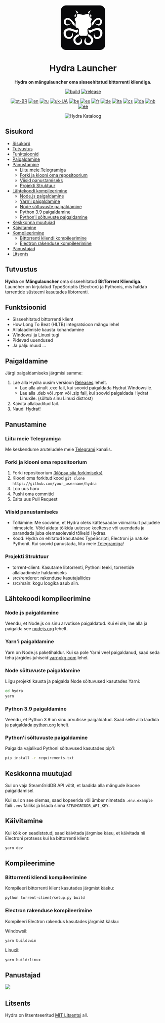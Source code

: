 <div align="center">

[<img src="../resources/icon.png" width="144"/>](https://hydralauncher.gg)

  <h1 align="center">Hydra Launcher</h1>

  <p align="center">
    <strong>Hydra on mängulauncher oma sisseehitatud bittorrenti kliendiga.</strong>
  </p>

[![build](https://img.shields.io/github/actions/workflow/status/hydralauncher/hydra/build.yml)](https://github.com/hydralauncher/hydra/actions)
[![release](https://img.shields.io/github/package-json/v/hydralauncher/hydra)](https://github.com/hydralauncher/hydra/releases)

[![pt-BR](https://img.shields.io/badge/lang-pt--BR-green.svg)](README.pt-BR.md)
[![en](https://img.shields.io/badge/lang-en-red.svg)](../README.md)
[![ru](https://img.shields.io/badge/lang-ru-yellow.svg)](README.ru.md)
[![uk-UA](https://img.shields.io/badge/lang-uk--UA-blue)](README.uk-UA.md)
[![be](https://img.shields.io/badge/lang-be-orange)](README.be.md)
[![es](https://img.shields.io/badge/lang-es-red)](README.es.md)
[![fr](https://img.shields.io/badge/lang-fr-blue)](README.fr.md)
[![de](https://img.shields.io/badge/lang-de-black)](README.de.md)
[![ita](https://img.shields.io/badge/lang-it-red)](README.it.md)
[![cs](https://img.shields.io/badge/lang-cs-purple)](README.cs.md)
[![da](https://img.shields.io/badge/lang-da-red)](README.da.md)
[![nb](https://img.shields.io/badge/lang-nb-blue)](README.nb.md)
[![ee](https://img.shields.io/badge/lang-et-blue.svg)](README.et.md)

![Hydra Kataloog](screenshot.png)

</div>

## Sisukord

- [Sisukord](#sisukord)
- [Tutvustus](#tutvustus)
- [Funktsioonid](#funktsioonid)
- [Paigaldamine](#paigaldamine)
- [Panustamine](#panustamine)
  - [Liitu meie Telegramiga](#liitu-meie-telegramiga)
  - [Forki ja klooni oma repositoorium](#forki-ja-klooni-oma-repositoorium)
  - [Viisid panustamiseks](#viisid-panustamiseks)
  - [Projekti Struktuur](#projekti-struktuur)
- [Lähtekoodi kompileerimine](#lähtekoodi-kompileerimine)
  - [Node.js paigaldamine](#nodejs-paigaldamine)
  - [Yarn'i paigaldamine](#yarni-paigaldamine)
  - [Node sõltuvuste paigaldamine](#node-sõltuvuste-paigaldamine)
  - [Python 3.9 paigaldamine](#python-39-paigaldamine)
  - [Python'i sõltuvuste paigaldamine](#pythoni-sõltuvuste-paigaldamine)
- [Keskkonna muutujad](#keskkonna-muutujad)
- [Käivitamine](#käivitamine)
- [Kompileerimine](#kompileerimine)
  - [Bittorrenti kliendi kompileerimine](#bittorrenti-kliendi-kompileerimine)
  - [Electron rakenduse kompileerimine](#electron-rakenduse-kompileerimine)
- [Panustajad](#panustajad)
- [Litsents](#litsents)

## Tutvustus

**Hydra** on **Mängulauncher** oma sisseehitatud **BitTorrent Kliendiga**.
<br>
Launcher on kirjutatud TypeScriptis (Electron) ja Pythonis, mis haldab torrentide süsteemi kasutades libtorrenti.

## Funktsioonid

- Sisseehitatud bittorrenti klient
- How Long To Beat (HLTB) integratsioon mängu lehel
- Allalaadimiste kausta kohandamine
- Windowsi ja Linuxi tugi
- Pidevad uuendused
- Ja palju muud ...

## Paigaldamine

Järgi paigaldamiseks järgmisi samme:

1. Lae alla Hydra uusim versioon [Releases](https://github.com/hydralauncher/hydra/releases/latest) lehelt.
   - Lae alla ainult .exe fail, kui soovid paigaldada Hydrat Windowsile.
   - Lae alla .deb või .rpm või .zip fail, kui soovid paigaldada Hydrat Linuxile. (sõltub sinu Linuxi distrost)
2. Käivita allalaaditud fail.
3. Naudi Hydrat!

## Panustamine

### Liitu meie Telegramiga

Me keskendume aruteludele meie [Telegrami](https://t.me/hydralauncher) kanalis.

### Forki ja klooni oma repositoorium

1. Forki repositoorium [(klõpsa siia forkimiseks)](https://github.com/hydralauncher/hydra/fork)
2. Klooni oma forkitud kood `git clone https://github.com/your_username/hydra`
3. Loo uus haru
4. Pushi oma commitid
5. Esita uus Pull Request

### Viisid panustamiseks

- Tõlkimine: Me soovime, et Hydra oleks kättesaadav võimalikult paljudele inimestele. Võid aidata tõlkida uutesse keeltesse või uuendada ja parandada juba olemasolevaid tõlkeid Hydras.
- Kood: Hydra on ehitatud kasutades TypeScripti, Electroni ja natuke Pythonit. Kui soovid panustada, liitu meie [Telegramiga](https://t.me/hydralauncher)!

### Projekti Struktuur

- torrent-client: Kasutame libtorrenti, Pythoni teeki, torrentide allalaadimiste haldamiseks
- src/renderer: rakenduse kasutajaliides
- src/main: kogu loogika asub siin.

## Lähtekoodi kompileerimine

### Node.js paigaldamine

Veendu, et Node.js on sinu arvutisse paigaldatud. Kui ei ole, lae alla ja paigalda see [nodejs.org](https://nodejs.org/) lehelt.

### Yarn'i paigaldamine

Yarn on Node.js paketihaldur. Kui sa pole Yarni veel paigaldanud, saad seda teha järgides juhiseid [yarnpkg.com](https://classic.yarnpkg.com/lang/en/docs/install/) lehel.

### Node sõltuvuste paigaldamine

Liigu projekti kausta ja paigalda Node sõltuvused kasutades Yarni:

```bash
cd hydra
yarn
```

### Python 3.9 paigaldamine

Veendu, et Python 3.9 on sinu arvutisse paigaldatud. Saad selle alla laadida ja paigaldada [python.org](https://www.python.org/downloads/release/python-3913/) lehelt.

### Python'i sõltuvuste paigaldamine

Paigalda vajalikud Pythoni sõltuvused kasutades pip'i:

```bash
pip install -r requirements.txt
```

## Keskkonna muutujad

Sul on vaja SteamGridDB API võtit, et laadida alla mängude ikoone paigaldamisel.

Kui sul on see olemas, saad kopeerida või ümber nimetada `.env.example` faili `.env` failiks ja lisada sinna `STEAMGRIDDB_API_KEY`.

## Käivitamine

Kui kõik on seadistatud, saad käivitada järgmise käsu, et käivitada nii Electroni protsess kui ka bittorrenti klient:

```bash
yarn dev
```

## Kompileerimine

### Bittorrenti kliendi kompileerimine

Kompileeri bittorrenti klient kasutades järgmist käsku:

```bash
python torrent-client/setup.py build
```

### Electron rakenduse kompileerimine

Kompileeri Electron rakendus kasutades järgmist käsku:

Windowsil:

```bash
yarn build:win
```

Linuxil:

```bash
yarn build:linux
```

## Panustajad

<a href="https://github.com/hydralauncher/hydra/graphs/contributors">
  <img src="https://contrib.rocks/image?repo=hydralauncher/hydra" />
</a>

## Litsents

Hydra on litsentseeritud [MIT Litsentsi](LICENSE) all.
